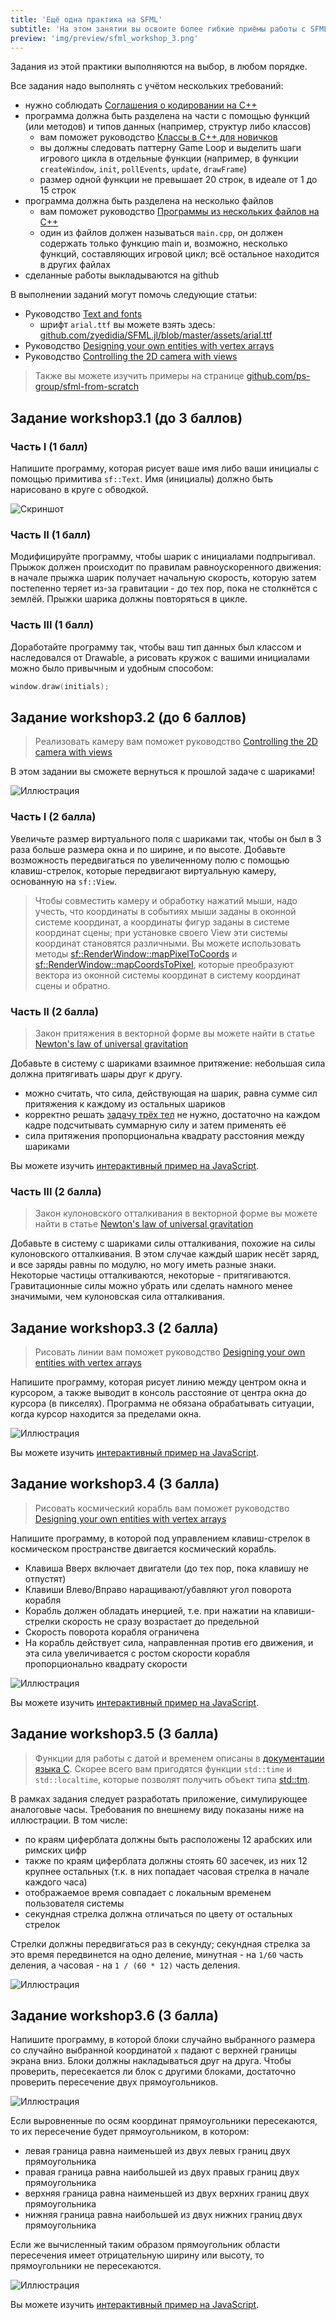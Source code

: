 ```yaml
---
title: 'Ещё одна практика на SFML'
subtitle: 'На этом занятии вы освоите более гибкие приёмы работы с SFML: виртуальную камеру, рисование произвольных фигур, проверку столкновения'
preview: 'img/preview/sfml_workshop_3.png'
---
```


Задания из этой практики выполняются на выбор, в любом порядке.

Все задания надо выполнять с учётом нескольких требований:

- нужно соблюдать [Соглашения о кодировании на C++](cxx_coding_style)
- программа должна быть разделена на части с помощью функций (или методов) и типов данных (например, структур либо классов)
    - вам поможет руководство [Классы в C++ для новичков](/cxx/cxx_simple_class)
    - вы должны следовать паттерну Game Loop и выделить шаги игрового цикла в отдельные функции (например, в функции `createWindow`, `init`, `pollEvents`, `update`, `drawFrame`)
    - размер одной функции не превышает 20 строк, в идеале от 1 до 15 строк
- программа должна быть разделена на несколько файлов
    - вам поможет руководство [Программы из нескольких файлов на C++](/cxx/cxx_multiple_files)
    - один из файлов должен называться `main.cpp`, он должен содержать только функцию main и, возможно, несколько функций, составляющих игровой цикл; всё остальное находится в других файлах
- сделанные работы выкладываются на github

В выполнении заданий могут помочь следующие статьи:

- Руководство [Text and fonts](https://www.sfml-dev.org/tutorials/2.4/graphics-text.php)
    - шрифт `arial.ttf` вы можете взять здесь: [github.com/zyedidia/SFML.jl/blob/master/assets/arial.ttf](https://github.com/zyedidia/SFML.jl/blob/master/assets/arial.ttf)
- Руководство [Designing your own entities with vertex arrays](https://www.sfml-dev.org/tutorials/2.4/graphics-vertex-array.php)
- Руководство [Controlling the 2D camera with views](https://www.sfml-dev.org/tutorials/2.4/graphics-view.php)

>Также вы можете изучить примеры на странице [github.com/ps-group/sfml-from-scratch](https://github.com/ps-group/sfml-from-scratch/)

## Задание workshop3.1 (до 3 баллов)

### Часть I (1 балл)

Напишите программу, которая рисует ваше имя либо ваши инициалы с помощью примитива `sf::Text`. Имя (инициалы) должно быть нарисовано в круге с обводкой.

![Скриншот](img/labor/initials.png)

### Часть II (1 балл)

Модифицируйте программу, чтобы шарик с инициалами подпрыгивал. Прыжок должен происходит по правилам равноускоренного движения: в начале прыжка шарик получает начальную скорость, которую затем постепенно теряет из-за гравитации - до тех пор, пока не столкнётся с землёй. Прыжки шарика должны повторяться в цикле.

### Часть III (1 балл)

Доработайте программу так, чтобы ваш тип данных был классом и наследовался от Drawable, а рисовать кружок с вашими инициалами можно было привычным и удобным способом:

```cpp
window.draw(initials);
```

## Задание workshop3.2 (до 6 баллов)

>Реализовать камеру вам поможет руководство [Controlling the 2D camera with views](https://www.sfml-dev.org/tutorials/2.4/graphics-view.php)

В этом задании вы сможете вернуться к прошлой задаче с шариками!

![Иллюстрация](img/labor/multiple_balls.png)

### Часть I (2 балла)

Увеличьте размер виртуального поля с шариками так, чтобы он был в 3 раза больше размера окна и по ширине, и по высоте. Добавьте возможность передвигаться по увеличенному полю с помощью клавиш-стрелок, которые передвигают виртуальную камеру, основанную на `sf::View`.

>Чтобы совместить камеру и обработку нажатий мыши, надо учесть, что координаты в событиях мыши заданы в оконной системе координат, а координаты фигур заданы в системе координат сцены; при установке своего View эти системы координат становятся различными. Вы можете использовать методы [sf::RenderWindow::mapPixelToCoords](https://www.sfml-dev.org/documentation/2.4.2/classsf_1_1RenderTarget.php#a2b0cab0e4c6af29d4efaba149d28116d) и [sf::RenderWindow::mapCoordsToPixel](https://www.sfml-dev.org/documentation/2.4.2/classsf_1_1RenderTarget.php#aa0c11e1989573f2cce64c621205f8e83), которые преобразуют вектора из оконной системы координат в систему координат сцены и обратно.

### Часть II (2 балла)

> Закон притяжения в векторной форме вы можете найти в статье [Newton's law of universal gravitation](https://en.wikipedia.org/wiki/Newton%27s_law_of_universal_gravitation#Vector_form)

Добавьте в систему с шариками взаимное притяжение: небольшая сила должна притягивать шары друг к другу.

- можно считать, что сила, действующая на шарик, равна сумме сил притяжения к каждому из остальных шариков
- корректно решать [задачу трёх тел](https://ru.wikipedia.org/wiki/%D0%97%D0%B0%D0%B4%D0%B0%D1%87%D0%B0_%D1%82%D1%80%D1%91%D1%85_%D1%82%D0%B5%D0%BB) не нужно, достаточно на каждом кадре подсчитывать суммарную силу и затем применять её
- сила притяжения пропорциональна квадрату расстояния между шариками

Вы можете изучить [интерактивный пример на JavaScript](http://users.polytech.unice.fr/~strombon/camash/Foundation%20HTML5%20Animation%20with%20JavaScript/html5-animation-source-code/examples/ch12/03-gravity-random.html).

### Часть III (2 балла)

> Закон кулоновского отталкивания в векторной форме вы можете найти в статье [Newton's law of universal gravitation](https://en.wikipedia.org/wiki/Coulomb%27s_law#Vector_form)

Добавьте в систему с шариками силы отталкивания, похожие на силы кулоновского отталкивания. В этом случае каждый шарик несёт заряд, и все заряды равны по модулю, но могу иметь разные знаки. Некоторые частицы отталкиваются, некоторые - притягиваются. Гравитационные силы можно убрать или сделать намного менее значимыми, чем кулоновская сила отталкивания.

## Задание workshop3.3 (2 балла)

>Рисовать линии вам поможет руководство [Designing your own entities with vertex arrays](https://www.sfml-dev.org/tutorials/2.4/graphics-vertex-array.php)

Напишите программу, которая рисует линию между центром окна и курсором, а также выводит в консоль расстояние от центра окна до курсора (в пикселях). Программа не обязана обрабатывать ситуации, когда курсор находится за пределами окна.

![Иллюстрация](img/labor/track_cursor.png)

Вы можете изучить [интерактивный пример на JavaScript](http://users.polytech.unice.fr/~strombon/camash/Foundation%20HTML5%20Animation%20with%20JavaScript/html5-animation-source-code/examples/ch03/11-mouse-distance.html).

## Задание workshop3.4 (3 балла)

>Рисовать космический корабль вам поможет руководство [Designing your own entities with vertex arrays](https://www.sfml-dev.org/tutorials/2.4/graphics-vertex-array.php)

Напишите программу, в которой под управлением клавиш-стрелок в космическом пространстве двигается космический корабль.

- Клавиша Вверх включает двигатели (до тех пор, пока клавишу не отпустят)
- Клавиши Влево/Вправо наращивают/убавляют угол поворота корабля
- Корабль должен обладать инерцией, т.е. при нажатии на клавиши-стрелки скорость не сразу возрастает до предельной
- Скорость поворота корабля ограничена
- На корабль действует сила, направленная против его движения, и эта сила увеличивается с ростом скорости корабля пропорционально квадрату скорости

![Иллюстрация](img/labor/spaceship_example.png)

Вы можете изучить [интерактивный пример на JavaScript](http://users.polytech.unice.fr/~strombon/camash/Foundation%20HTML5%20Animation%20with%20JavaScript/html5-animation-source-code/examples/ch05/11-ship-sim.html).

## Задание workshop3.5 (3 балла)

>Функции для работы с датой и временем описаны в [документации языка C](http://en.cppreference.com/w/cpp/chrono/c). Скорее всего вам пригодятся функции `std::time` и `std::localtime`, которые позволят получить объект типа [std::tm](http://en.cppreference.com/w/cpp/chrono/c/tm).

В рамках задания следует разработать приложение, симулирующее аналоговые часы. Требования по внешнему виду показаны ниже на иллюстрации. В том числе:

- по краям циферблата должны быть расположены 12 арабских или римских цифр
- также по краям циферблата должны стоять 60 засечек, из них 12 крупнее остальных (т.к. в них попадает часовая стрелка в начале каждого часа)
- отображаемое время совпадает с локальным временем пользователя системы
- секундная стрелка должна отличаться по цвету от остальных стрелок

Стрелки должны передвигаться раз в секунду; секундная стрелка за это время передвинется на одно деление, минутная - на `1/60` часть деления, а часовая - на `1 / (60 * 12)` часть деления.

![Иллюстрация](img/labor/clocks.jpg)

## Задание workshop3.6 (3 балла)

Напишите программу, в которой блоки случайно выбранного размера со случайно выбранной координатой `x` падают с верхней границы экрана вниз. Блоки должны накладываться друг на друга. Чтобы проверить, пересекается ли блок с другими блоками, достаточно проверить пересечение двух прямоугольников.

![Иллюстрация](img/labor/falling_blocks.png)

Если выровненные по осям координат прямоугольники пересекаются, то их пересечение будет прямоугольником, в котором:

- левая граница равна наименьшей из двух левых границ двух прямоугольника
- правая граница равна наибольшей из двух правых границ двух прямоугольника
- верхняя граница равна наименьшей из двух верхних границ двух прямоугольника
- нижняя граница равна наибольшей из двух нижних границ двух прямоугольника

Если же вычисленный таким образом прямоугольник области пересечения имеет отрицательную ширину или высоту, то прямоугольники не пересекаются.

![Иллюстрация](img/fig/rects_intersection.png)

Вы можете изучить [интерактивный пример на JavaScript](http://users.polytech.unice.fr/~strombon/camash/Foundation%20HTML5%20Animation%20with%20JavaScript/html5-animation-source-code/examples/ch09/02-boxes.html).

